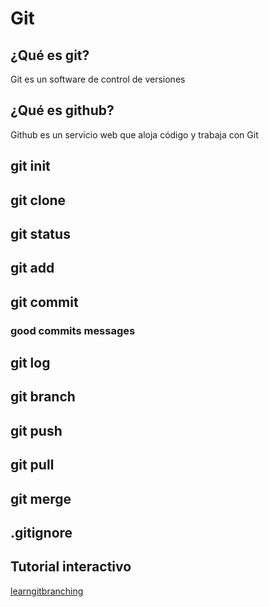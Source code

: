 # Git

## ¿Qué es git?

Git es un software de control de versiones

## ¿Qué es github?

Github es un servicio web que aloja código y trabaja con Git

## git init

## git clone

## git status

## git add

## git commit

### good commits messages

## git log

## git branch

## git push

## git pull

## git merge

## .gitignore

## Tutorial interactivo

[learngitbranching](https://learngitbranching.js.org/)
